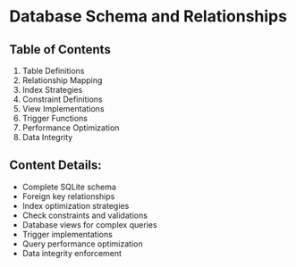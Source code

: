 # Database Schema and Relationships

## Table of Contents
1. Table Definitions
2. Relationship Mapping
3. Index Strategies
4. Constraint Definitions
5. View Implementations
6. Trigger Functions
7. Performance Optimization
8. Data Integrity

## Content Details:
- Complete SQLite schema
- Foreign key relationships
- Index optimization strategies
- Check constraints and validations
- Database views for complex queries
- Trigger implementations
- Query performance optimization
- Data integrity enforcement

